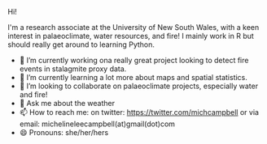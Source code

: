 Hi!

I'm a research associate at the University of New South Wales, with a keen interest in palaeoclimate, water resources, and fire! I mainly work in R but should really get around to learning Python. 

- 🔭 I’m currently working ona really great project looking to detect fire events in stalagmite proxy data.
- 🌱 I’m currently learning a lot more about maps and spatial statistics.
- 👯 I’m looking to collaborate on palaeoclimate projects, especially water and fire!
- 💬 Ask me about the weather
- 📫 How to reach me: on twitter: https://twitter.com/michcampbell or via email: michelineleecampbell(at)gmail(dot)com
- 😄 Pronouns: she/her/hers


